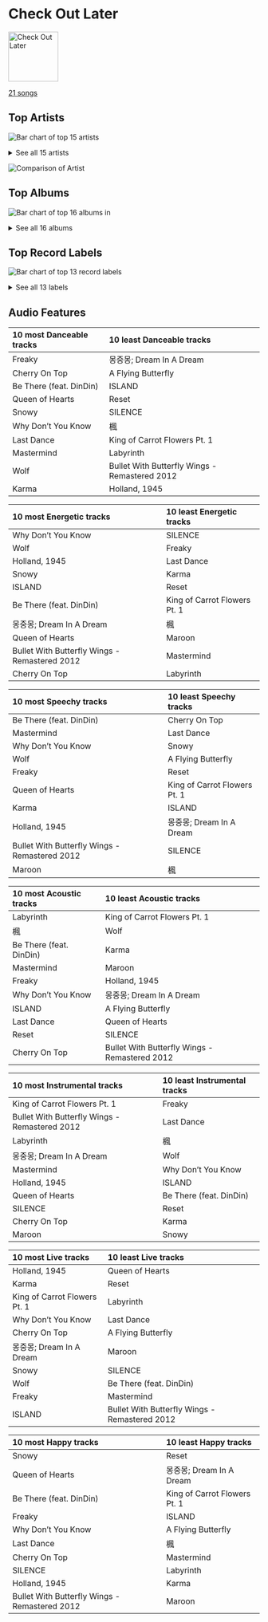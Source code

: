 # Check Out Later


<img src="https://mosaic.scdn.co/640/ab67616d0000b27312626c137c7684fe1662a4f3ab67616d0000b2732ced1760b648799e697e8e02ab67616d0000b273ac815bdd584468a7aa0216e1ab67616d0000b273be123bb6b40736bf093870bd" alt="Check Out Later" width="100" />

[21 songs](check_out_later_tracks.md)

## Top Artists

![Bar chart of top 15 artists](../images/playlists/check_out_later/artists.png)


<details>
<summary>See all 15 artists</summary>

|   Number of Tracks | Art                                                                                              | Artist                                     | 🔗                                                           |
|-------------------:|:-------------------------------------------------------------------------------------------------|:-------------------------------------------|:------------------------------------------------------------|
|                  4 | <img src="https://i.scdn.co/image/ab6761610000e5eb5a00969a4698c3132a15fbb0" alt="" width="50" /> | [Taylor Swift](../artists/taylor_swift.md) | [🔗](https://open.spotify.com/artist/06HL4z0CvFAxyc27GXpf02) |
|                  3 | <img src="https://i.scdn.co/image/ab6761610000e5eba3c1fca063ed673aed61c885" alt="" width="50" /> | YOUHA                                      | [🔗](https://open.spotify.com/artist/2lZFlNiQMLa2fuX3pkXcan) |
|                  2 | <img src="https://i.scdn.co/image/731f5f71de27c36300d2cf71a7f9cd7f389d0bf7" alt="" width="50" /> | Neutral Milk Hotel                         | [🔗](https://open.spotify.com/artist/2ooIqOf4X2uz4mMptXCtie) |
|                  2 | <img src="https://i.scdn.co/image/ab6761610000e5eb3e64e13dfb4fc3dc1a873b00" alt="" width="50" /> | [ITZY](../artists/itzy.md)                 | [🔗](https://open.spotify.com/artist/2KC9Qb60EaY0kW4eH68vr3) |
|                  2 | <img src="https://i.scdn.co/image/ab6761610000e5eb65b7b48eeac1b113c75f2295" alt="" width="50" /> | YB                                         | [🔗](https://open.spotify.com/artist/1rpgxJZxZMLnFNc1Jmyov5) |
|                  1 | <img src="https://i.scdn.co/image/ab6761610000e5ebd2c56b558b75841a77d7ea09" alt="" width="50" /> | Nucksal                                    | [🔗](https://open.spotify.com/artist/6v5cGuRCZKq08nLI4WXJuB) |
|                  1 | <img src="https://i.scdn.co/image/ab6761610000e5eb5b1a291b0a6a689091d54d8b" alt="" width="50" /> | IVE                                        | [🔗](https://open.spotify.com/artist/6RHTUrRF63xao58xh9FXYJ) |
|                  1 | <img src="https://i.scdn.co/image/ab67616d0000b27312626c137c7684fe1662a4f3" alt="" width="50" /> | HAEUN                                      | [🔗](https://open.spotify.com/artist/5JIuf9fLWCKGSpUDMTolAI) |
|                  1 | <img src="https://i.scdn.co/image/ab6761610000e5eb1a7d0845c3b7e2f130264957" alt="" width="50" /> | The Smashing Pumpkins                      | [🔗](https://open.spotify.com/artist/40Yq4vzPs9VNUrIBG5Jr2i) |
|                  1 | <img src="https://i.scdn.co/image/ab6761610000e5eb465b1b62cf6eca8f851aaabc" alt="" width="50" /> | [EXO](../artists/exo.md)                   | [🔗](https://open.spotify.com/artist/3cjEqqelV9zb4BYE3qDQ4O) |
|                  1 | <img src="https://i.scdn.co/image/ab6761610000e5eb805669a8af3067839e92d762" alt="" width="50" /> | TEN                                        | [🔗](https://open.spotify.com/artist/3Q5Qep7ytrjVleNnMnntgQ) |
|                  1 | <img src="https://i.scdn.co/image/ab6761610000e5eb02b3aa55ba238b2ceafb09da" alt="" width="50" /> | Jay Chou                                   | [🔗](https://open.spotify.com/artist/2elBjNSdBE2Y3f0j1mjrql) |
|                  1 | <img src="https://i.scdn.co/image/ab6761610000e5eb93c6f21062da1ef012275ff6" alt="" width="50" /> | [CHUNG HA](../artists/chung_ha.md)         | [🔗](https://open.spotify.com/artist/2PSJ6YriU7JsFucxACpU7Y) |
|                  1 | <img src="https://i.scdn.co/image/ab6761610000e5eb196f5af772aeb1bdd3a6be65" alt="" width="50" /> | [(G)I-DLE](../artists/_g_i_dle.md)         | [🔗](https://open.spotify.com/artist/2AfmfGFbe0A0WsTYm0SDTx) |
|                  1 | <img src="https://i.scdn.co/image/ab6761610000e5eb3a6cd2bfd57fe54535d1fe03" alt="" width="50" /> | DinDin                                     | [🔗](https://open.spotify.com/artist/0ugLySQOBIlvWTodx22Wao) |

</details>


![Comparison of Artist](../images/check_out_later/artists_comparison.png)

## Top Albums

![Bar chart of top 16 albums in](../images/playlists/check_out_later/albums.png)


<details>
<summary>See all 16 albums</summary>

|   Number of Tracks | Art                                                                                              | Album                                                   | 🔗                                                          |
|-------------------:|:-------------------------------------------------------------------------------------------------|:--------------------------------------------------------|:-----------------------------------------------------------|
|                  4 | <img src="https://i.scdn.co/image/ab67616d0000b273bb54dde68cd23e2a268ae0f5" alt="" width="50" /> | Midnights                                               | [🔗](https://open.spotify.com/album/151w1FgRZfnKZA9FEcg9Z3) |
|                  2 | <img src="https://i.scdn.co/image/ab67616d0000b273589ce9a911c6e65b1f80c558" alt="" width="50" /> | In the Aeroplane Over the Sea                           | [🔗](https://open.spotify.com/album/0vVekV45lOaVKs6RZQQNob) |
|                  2 | <img src="https://i.scdn.co/image/ab67616d0000b273e9cd59d664f597061a513038" alt="" width="50" /> | CHESHIRE                                                | [🔗](https://open.spotify.com/album/2a1ezg7hE6Dyuymv1aCnkm) |
|                  1 | <img src="https://i.scdn.co/image/ab67616d0000b27329778e54aa437b78f3520b0e" alt="" width="50" /> | 몽중몽; Dream In A Dream - SM STATION                      | [🔗](https://open.spotify.com/album/0uPf4jcvMQow0FNkIOxHZF) |
|                  1 | <img src="https://i.scdn.co/image/ab67616d0000b27357a6f5928952c277c4407f98" alt="" width="50" /> | love you more,                                          | [🔗](https://open.spotify.com/album/3g2OiEeQKfggUe6ViYeLSC) |
|                  1 | <img src="https://i.scdn.co/image/ab67616d0000b27312626c137c7684fe1662a4f3" alt="" width="50" /> | Winter Special (feat. DinDin)                           | [🔗](https://open.spotify.com/album/5uHVoQ3iICRMjiWws80QhA) |
|                  1 | <img src="https://i.scdn.co/image/ab67616d0000b273be123bb6b40736bf093870bd" alt="" width="50" /> | Why Be?                                                 | [🔗](https://open.spotify.com/album/4S5PRo1gVG9BvRnCcdYzdS) |
|                  1 | <img src="https://i.scdn.co/image/ab67616d0000b2732795c34a8931367a0916de54" alt="" width="50" /> | The 1st Album 'XOXO' (Repackage)                        | [🔗](https://open.spotify.com/album/4qduCvpyBL5hGYdBvCvcDA) |
|                  1 | <img src="https://i.scdn.co/image/ab67616d0000b2732ced1760b648799e697e8e02" alt="" width="50" /> | Taxidriver OST Part.1                                   | [🔗](https://open.spotify.com/album/3PNXlS9tggXmCm1hrlHDcQ) |
|                  1 | <img src="https://i.scdn.co/image/ab67616d0000b273431ac6e6f393acf475730ec6" alt="" width="50" /> | Mellon Collie And The Infinite Sadness (Deluxe Edition) | [🔗](https://open.spotify.com/album/55RhFRyQFihIyGf61MgcfV) |
|                  1 | <img src="https://i.scdn.co/image/ab67616d0000b273bd8c4b8999cdc5af790b91b2" alt="" width="50" /> | ISLAND                                                  | [🔗](https://open.spotify.com/album/252HrrsALUd5ysKCJuRCur) |
|                  1 | <img src="https://i.scdn.co/image/ab67616d0000b273ac815bdd584468a7aa0216e1" alt="" width="50" /> | I love                                                  | [🔗](https://open.spotify.com/album/2Hyuin3i1cSZ1FlQFeCPZH) |
|                  1 | <img src="https://i.scdn.co/image/ab67616d0000b273ce3eb674753352bcaa0ec45b" alt="" width="50" /> | Hands on Me                                             | [🔗](https://open.spotify.com/album/7KM1Yi5xYv3O6OcKsEeV83) |
|                  1 | <img src="https://i.scdn.co/image/ab67616d0000b2732491a35e8c5f8a746f45a8b9" alt="" width="50" /> | ELEVEN -Japanese version-                               | [🔗](https://open.spotify.com/album/3T3STfBHgL2LRv4CGlJTAN) |
|                  1 | <img src="https://i.scdn.co/image/ab67616d0000b273a27cc2d12832101090ab0363" alt="" width="50" /> | Cherry On Top                                           | [🔗](https://open.spotify.com/album/7sEDri9xLbg6a27CPoD1v2) |
|                  1 | <img src="https://i.scdn.co/image/ab67616d0000b27352667a927da106f60947413a" alt="" width="50" /> | 11月的蕭邦                                                  | [🔗](https://open.spotify.com/album/6rRydp9XlVoLfTtA3qpWcn) |

</details>


## Top Record Labels

![Bar chart of top 13 record labels](../images/playlists/check_out_later/labels.png)


<details>
<summary>See all 13 labels</summary>

|   Number of Tracks | Label                                                               |
|-------------------:|:--------------------------------------------------------------------|
|                  4 | [Universal Music LLC](../labels/universal_music_llc.md)             |
|                  4 | [Taylor Swift](../labels/taylor_swift.md)                           |
|                  2 | [SM Entertainment](../labels/sm_entertainment.md)                   |
|                  2 | [Republic Records](../labels/republic_records.md)                   |
|                  2 | [Merge Records](../labels/merge_records.md)                         |
|                  1 | [Virgin Records](../labels/virgin_records.md)                       |
|                  1 | [Stone Music Entertainment](../labels/stone_music_entertainment.md) |
|                  1 | [Sony Music Labels Inc.](../labels/sony_music_labels_inc_.md)       |
|                  1 | [SBS Contents Hub Co.](../labels/sbs_contents_hub_co_.md)           |
|                  1 | [Music Recipe](../labels/music_recipe.md)                           |
|                  1 | [JVR](../labels/jvr.md)                                             |
|                  1 | [GH Entertainment](../labels/gh_entertainment.md)                   |
|                  1 | [CUBE ENTERTAINMENT](../labels/cube_entertainment.md)               |

</details>


## Audio Features

| 10 most Danceable tracks   | 10 least Danceable tracks                     |
|:---------------------------|:----------------------------------------------|
| Freaky                     | 몽중몽; Dream In A Dream                         |
| Cherry On Top              | A Flying Butterfly                            |
| Be There (feat. DinDin)    | ISLAND                                        |
| Queen of Hearts            | Reset                                         |
| Snowy                      | SILENCE                                       |
| Why Don’t You Know         | 楓                                             |
| Last Dance                 | King of Carrot Flowers Pt. 1                  |
| Mastermind                 | Labyrinth                                     |
| Wolf                       | Bullet With Butterfly Wings - Remastered 2012 |
| Karma                      | Holland, 1945                                 |

| 10 most Energetic tracks                      | 10 least Energetic tracks    |
|:----------------------------------------------|:-----------------------------|
| Why Don’t You Know                            | SILENCE                      |
| Wolf                                          | Freaky                       |
| Holland, 1945                                 | Last Dance                   |
| Snowy                                         | Karma                        |
| ISLAND                                        | Reset                        |
| Be There (feat. DinDin)                       | King of Carrot Flowers Pt. 1 |
| 몽중몽; Dream In A Dream                         | 楓                            |
| Queen of Hearts                               | Maroon                       |
| Bullet With Butterfly Wings - Remastered 2012 | Mastermind                   |
| Cherry On Top                                 | Labyrinth                    |

| 10 most Speechy tracks                        | 10 least Speechy tracks      |
|:----------------------------------------------|:-----------------------------|
| Be There (feat. DinDin)                       | Cherry On Top                |
| Mastermind                                    | Last Dance                   |
| Why Don’t You Know                            | Snowy                        |
| Wolf                                          | A Flying Butterfly           |
| Freaky                                        | Reset                        |
| Queen of Hearts                               | King of Carrot Flowers Pt. 1 |
| Karma                                         | ISLAND                       |
| Holland, 1945                                 | 몽중몽; Dream In A Dream        |
| Bullet With Butterfly Wings - Remastered 2012 | SILENCE                      |
| Maroon                                        | 楓                            |

| 10 most Acoustic tracks   | 10 least Acoustic tracks                      |
|:--------------------------|:----------------------------------------------|
| Labyrinth                 | King of Carrot Flowers Pt. 1                  |
| 楓                         | Wolf                                          |
| Be There (feat. DinDin)   | Karma                                         |
| Mastermind                | Maroon                                        |
| Freaky                    | Holland, 1945                                 |
| Why Don’t You Know        | 몽중몽; Dream In A Dream                         |
| ISLAND                    | A Flying Butterfly                            |
| Last Dance                | Queen of Hearts                               |
| Reset                     | SILENCE                                       |
| Cherry On Top             | Bullet With Butterfly Wings - Remastered 2012 |

| 10 most Instrumental tracks                   | 10 least Instrumental tracks   |
|:----------------------------------------------|:-------------------------------|
| King of Carrot Flowers Pt. 1                  | Freaky                         |
| Bullet With Butterfly Wings - Remastered 2012 | Last Dance                     |
| Labyrinth                                     | 楓                              |
| 몽중몽; Dream In A Dream                         | Wolf                           |
| Mastermind                                    | Why Don’t You Know             |
| Holland, 1945                                 | ISLAND                         |
| Queen of Hearts                               | Be There (feat. DinDin)        |
| SILENCE                                       | Reset                          |
| Cherry On Top                                 | Karma                          |
| Maroon                                        | Snowy                          |

| 10 most Live tracks          | 10 least Live tracks                          |
|:-----------------------------|:----------------------------------------------|
| Holland, 1945                | Queen of Hearts                               |
| Karma                        | Reset                                         |
| King of Carrot Flowers Pt. 1 | Labyrinth                                     |
| Why Don’t You Know           | Last Dance                                    |
| Cherry On Top                | A Flying Butterfly                            |
| 몽중몽; Dream In A Dream        | Maroon                                        |
| Snowy                        | SILENCE                                       |
| Wolf                         | Be There (feat. DinDin)                       |
| Freaky                       | Mastermind                                    |
| ISLAND                       | Bullet With Butterfly Wings - Remastered 2012 |

| 10 most Happy tracks                          | 10 least Happy tracks        |
|:----------------------------------------------|:-----------------------------|
| Snowy                                         | Reset                        |
| Queen of Hearts                               | 몽중몽; Dream In A Dream        |
| Be There (feat. DinDin)                       | King of Carrot Flowers Pt. 1 |
| Freaky                                        | ISLAND                       |
| Why Don’t You Know                            | A Flying Butterfly           |
| Last Dance                                    | 楓                            |
| Cherry On Top                                 | Mastermind                   |
| SILENCE                                       | Labyrinth                    |
| Holland, 1945                                 | Karma                        |
| Bullet With Butterfly Wings - Remastered 2012 | Maroon                       |

